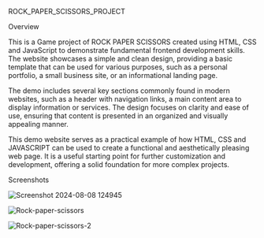 ROCK_PAPER_SCISSORS_PROJECT

Overview

This is a Game project of ROCK PAPER SCISSORS created using HTML, CSS and JavaScript to demonstrate fundamental frontend development skills. The website showcases a simple and clean design, providing a basic template that can be used for various purposes, such as a personal portfolio, a small business site, or an informational landing page.

The demo includes several key sections commonly found in modern websites, such as a header with navigation links, a main content area to display information or services. The design focuses on clarity and ease of use, ensuring that content is presented in an organized and visually appealing manner.

This demo website serves as a practical example of how HTML, CSS and JAVASCRIPT can be used to create a functional and aesthetically pleasing web page. It is a useful starting point for further customization and development, offering a solid foundation for more complex projects.

Screenshots

![Screenshot 2024-08-08 124945](https://github.com/user-attachments/assets/3e75460e-7b02-4ed5-9c72-108a80b74d5b)

![Rock-paper-scissors](https://github.com/user-attachments/assets/263975d2-34d8-4c9b-9e29-6771aea36607)

![Rock-paper-scissors-2](https://github.com/user-attachments/assets/22506425-f551-4fd3-b5a3-3139de746c21)

